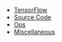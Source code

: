* [TensorFlow](README.md)
* [Source Code](source-code/)
* [Ops](ops.md)
* [Miscellaneous](miscellaneous.md)